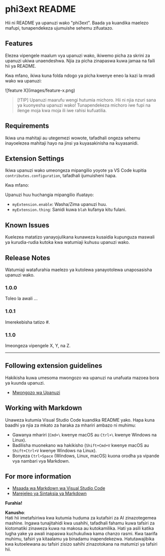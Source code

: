 # phi3ext README

Hii ni README ya upanuzi wako "phi3ext". Baada ya kuandika maelezo mafupi, tunapendekeza ujumuishe sehemu zifuatazo.

## Features

Elezea vipengele maalum vya upanuzi wako, ikiwemo picha za skrini za upanuzi ukiwa unaendeshwa. Njia za picha zinapaswa kuwa jamaa na faili hii ya README.

Kwa mfano, ikiwa kuna folda ndogo ya picha kwenye eneo la kazi la mradi wako wa upanuzi:

\!\[feature X\]\(images/feature-x.png\)

> [!TIP] Upanuzi maarufu wengi hutumia michoro. Hii ni njia nzuri sana ya kuonyesha upanuzi wako! Tunapendekeza michoro iwe fupi na ilenge moja kwa moja ili iwe rahisi kufuatilia.

## Requirements

Ikiwa una mahitaji au utegemezi wowote, tafadhali ongeza sehemu inayoelezea mahitaji hayo na jinsi ya kuyasakinisha na kuyasanidi.

## Extension Settings

Ikiwa upanuzi wako umeongeza mipangilio yoyote ya VS Code kupitia `contributes.configuration`, tafadhali ijumuisheni hapa.

Kwa mfano:

Upanuzi huu huchangia mipangilio ifuatayo:

* `myExtension.enable`: Washa/Zima upanuzi huu.
* `myExtension.thing`: Sanidi kuwa `blah` kufanya kitu fulani.

## Known Issues

Kuelezea matatizo yanayojulikana kunaweza kusaidia kupunguza maswali ya kurudia-rudia kutoka kwa watumiaji kuhusu upanuzi wako.

## Release Notes

Watumiaji watafurahia maelezo ya kutolewa yanayotolewa unaposasisha upanuzi wako.

### 1.0.0

Toleo la awali ...

### 1.0.1

Imerekebisha tatizo #.

### 1.1.0

Imeongeza vipengele X, Y, na Z.

---

## Following extension guidelines

Hakikisha kuwa umesoma mwongozo wa upanuzi na unafuata mazoea bora ya kuunda upanuzi.

* [Mwongozo wa Upanuzi](https://code.visualstudio.com/api/references/extension-guidelines?WT.mc_id=aiml-137032-kinfeylo)

## Working with Markdown

Unaweza kutumia Visual Studio Code kuandika README yako. Hapa kuna baadhi ya njia za mkato za haraka za mhariri ambazo ni muhimu:

* Gawanya mhariri (`Cmd+\` kwenye macOS au `Ctrl+\` kwenye Windows na Linux).
* Badilisha muonekano wa hakikisho (`Shift+Cmd+V` kwenye macOS au `Shift+Ctrl+V` kwenye Windows na Linux).
* Bonyeza `Ctrl+Space` (Windows, Linux, macOS) kuona orodha ya vipande vya nambari vya Markdown.

## For more information

* [Msaada wa Markdown wa Visual Studio Code](http://code.visualstudio.com/docs/languages/markdown?WT.mc_id=aiml-137032-kinfeylo)
* [Marejeleo ya Sintaksia ya Markdown](https://help.github.com/articles/markdown-basics/)

**Furahia!**

**Kanusho**:  
Hati hii imetafsiriwa kwa kutumia huduma za kutafsiri za AI zinazotegemea mashine. Ingawa tunajitahidi kwa usahihi, tafadhali fahamu kuwa tafsiri za kiotomatiki zinaweza kuwa na makosa au kutokamilika. Hati ya asili katika lugha yake ya awali inapaswa kuchukuliwa kama chanzo rasmi. Kwa taarifa muhimu, tafsiri ya kitaalamu ya binadamu inapendekezwa. Hatutawajibika kwa kutoelewana au tafsiri zisizo sahihi zinazotokana na matumizi ya tafsiri hii.